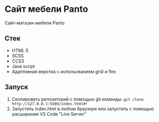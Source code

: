 # Cайт мебели Panto

Сайт-магазин мебели Panto

## Стек

- HTML 5
- SCSS
- CCS3
- Java script
- Адаптивная верстка с испольованием grid и flex

## Запуск

1. Скопировать репозиторий с помощью git команды: `git clone http://127.0.0.1:5500/index.html#!`
2. Запустить index.html в любом браузере или запустить с помощью расширения VS Code "Live Server"
